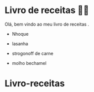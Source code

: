 # Livro de receitas :woman_cook:

Olá, bem vindo ao meu livro de receitas .

- Nhoque

- lasanha 

- strogonoff de carne

- molho bechamel

  

  
# Livro-receitas
